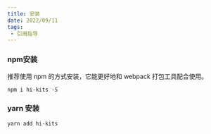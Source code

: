 ```yaml
---
title: 安装
date: 2022/09/11
tags:
 - 引用指导
---
```

### npm安装
推荐使用 npm 的方式安装，它能更好地和 webpack 打包工具配合使用。

```shell
npm i hi-kits -S
```
### yarn 安装

```shell
yarn add hi-kits
```
